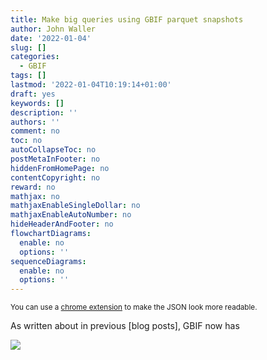 ```yaml
---
title: Make big queries using GBIF parquet snapshots
author: John Waller
date: '2022-01-04'
slug: []
categories:
  - GBIF
tags: []
lastmod: '2022-01-04T10:19:14+01:00'
draft: yes
keywords: []
description: ''
authors: ''
comment: no
toc: no
autoCollapseToc: no
postMetaInFooter: no
hiddenFromHomePage: no
contentCopyright: no
reward: no
mathjax: no
mathjaxEnableSingleDollar: no
mathjaxEnableAutoNumber: no
hideHeaderAndFooter: no
flowchartDiagrams:
  enable: no
  options: ''
sequenceDiagrams:
  enable: no
  options: ''
---
```


<small>You can use a [chrome extension](https://chrome.google.com/webstore/detail/json-viewer/gbmdgpbipfallnflgajpaliibnhdgobh) to make the JSON look more readable. </small>


As written about in previous [blog posts], GBIF now has 

![](/post/2022-01-04-make-big-queries-using-GBIF-parquet-snapshots_files/Untitled.png)

<!--more-->
